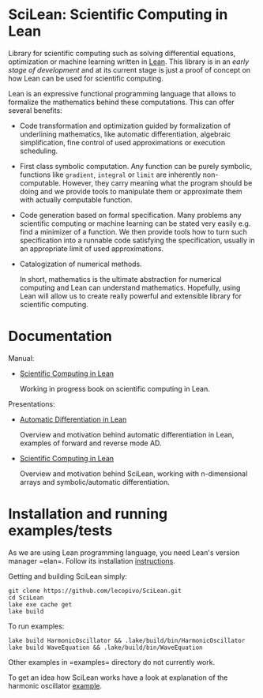# SciLean: Scientific Computing in Lean

  Library for scientific computing such as solving differential equations, optimization or machine learning written in [Lean](http://leanprover.github.io/). This library is in an *early stage of development* and at its current stage is just a proof of concept on how Lean can be used for scientific computing.

Lean is an expressive functional programming language that allows to formalize the mathematics behind these computations. This can offer several benefits:

- Code transformation and optimization guided by formalization of underlining mathematics, like automatic differentiation, algebraic simplification, fine control of used approximations or execution scheduling.
- First class symbolic computation. Any function can be purely symbolic, functions like `gradient`, `integral` or `limit` are inherently non-computable. However, they carry meaning what the program should be doing and we provide tools to manipulate them or approximate them with actually computable function.
- Code generation based on formal specification. Many problems any scientific computing or machine learning can be stated very easily e.g. find a minimizer of a function. We then provide tools how to turn such specification into a runnable code satisfying the specification, usually in an appropriate limit of used approximations.
- Catalogization of numerical methods.

  In short, mathematics is the ultimate abstraction for numerical computing and Lean can understand mathematics. Hopefully, using Lean will allow us to create really powerful and extensible library for scientific computing.
  
# Documentation

Manual:
- [Scientific Computing in Lean](https://lecopivo.github.io/scientific-computing-lean/)
  
  Working in progress book on scientific computing in Lean.

Presentations:
- [Automatic Differentiation in Lean](https://www.youtube.com/watch?v=Kjx5KvB8FL8)

  Overview and motivation behind automatic differentiation in Lean, examples of forward and reverse mode AD.
- [Scientific Computing in Lean](https://umbc.webex.com/umbc/ldr.php?RCID=fdb070fac47f174fcecf60a96960eacc)

  Overview and motivation behind SciLean, working with n-dimensional arrays and symbolic/automatic differentiation.
  
# Installation and running examples/tests

As we are using Lean programming language, you need Lean's version manager =elan=. Follow its installation [instructions](https://github.com/leanprover/elan#installation).

Getting and building SciLean simply:
```
git clone https://github.com/lecopivo/SciLean.git
cd SciLean
lake exe cache get
lake build
```

To run examples:
```
lake build HarmonicOscillator && .lake/build/bin/HarmonicOscillator
lake build WaveEquation && .lake/build/bin/WaveEquation 
```
Other examples in =examples= directory do not currently work.


To get an idea how SciLean works have a look at explanation of the harmonic oscillator [example](https://lecopivo.github.io/scientific-computing-lean/Examples/Harmonic-Oscillator/#Scientific-Computing-in-Lean--Examples--Harmonic-Oscillator).
